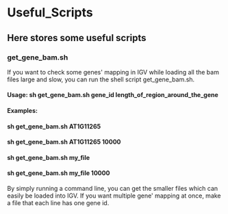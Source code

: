 # Useful_Scripts
## Here stores some useful scripts

### get_gene_bam.sh
If you want to check some genes' mapping in IGV while loading all the bam files large and slow, you can run the shell script get_gene_bam.sh.

#### Usage: sh get_gene_bam.sh gene_id length_of_region_around_the_gene
#### Examples: 
#### sh get_gene_bam.sh AT1G11265 
#### sh get_gene_bam.sh AT1G11265 10000
#### sh get_gene_bam.sh my_file 
#### sh get_gene_bam.sh my_file 10000

By simply running a command line, you can get the smaller files which can easily be loaded into IGV.
If you want multiple gene' mapping at once, make a file that each line has one gene id.
